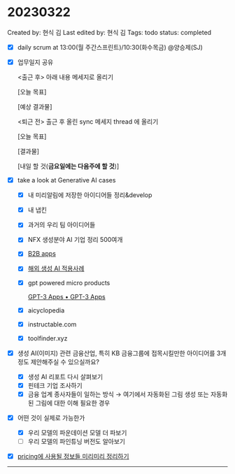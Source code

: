 # 20230322

Created by: 현식 김
Last edited by: 현식 김
Tags: todo
status: completed

- [x]  daily scrum at 13:00(월 주간스프린트)/10:30(화수목금)  @양승제(SJ)
- [x]  업무일지 공유
    
    <출근 후> 아래 내용 메세지로 올리기
    
    [오늘 목표]
    
    [예상 결과물]
    
    <퇴근 전> 출근 후 올린 sync 메세지 thread 에 올리기
    
    [오늘 목표]
    
    [결과물]
    
    [내일 할 것(**금요일에는 다음주에 할 것**)]
    
- [x]  take a look at Generative AI cases
    - [x]  내 미리알림에 저장한 아이디어들 정리&develop
    - [x]  내 냅킨
    - [x]  과거의 우리 팀 아이디어들
    - [x]  NFX 생성분야 AI 기업 정리 500여개
    - [x]  [B2B apps](https://www.notion.so/SaaS-B2B-by-bf26e8c9605744aa9c710a62cdc36b41?pvs=21)
    - [x]  [해외 생성 AI 적용사례](https://www.notion.so/AI-fc66f14a19f3421a8564c616513692ac?pvs=21)
    - [x]  gpt powered micro products
        
        [GPT-3 Apps • GPT-3 Apps](https://gpt-apps.com/)
        
    - [x]  aicyclopedia
    - [x]  instructable.com
    - [x]  toolfinder.xyz
- [x]  생성 AI(이미지) 관련 금융산업, 특히 KB 금융그룹에 접목시킬만한 아이디어를 3개 정도 제안해주실 수 있으실까요?
    - [x]  생성 AI 리포트 다시 살펴보기
    - [x]  핀테크 기업 조사하기
    - [x]  금융 업계 종사자들이 일하는 방식 → 여기에서 자동화된 그림 생성 또는 자동화된 그림에 대한 이해 필요한 경우
- [x]  어떤 것이 실제로 가능한가
    - [x]  우리 모델의 파운데이션 모델 더 파보기
    - [ ]  우리 모델의 파인튜닝 버전도 알아보기
- [x]  [pricing에 사용될 정보들 미리미리 정리하기](Pricing%20strategy%2017295d8505ce4f07b32a6a8344fbfb5f.md)

---